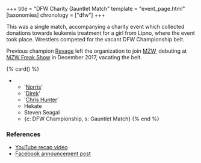 +++
title = "DFW Charity Gauntlet Match"
template = "event_page.html"
[taxonomies]
chronology = ["dfw"]
+++

This was a single match, accompanying a charity event which collected donations towards leukemia treatment for a girl from Lipno, where the event took place. Wrestlers competed for the vacant DFW Championship belt.

Previous champion [Revage](@/w/rafael-kid.md) left the organization to join [MZW](@/o/mzw.md), debuting at [MZW Freak Show](@/e/mzw/2017-12-02-mzw-freak-show.md) in December 2017, vacating the belt.

{% card() %}
- - '[Norris](@/w/isnorr.md)'
  - '[Direk](@/w/direk.md)'
  - '[Chris Hunter](@/w/chris-hunter.md)'
  - Hekate
  - Steven Seagal
  - {c: DFW Championship, s: Gauntlet Match}
{% end %}

### References

* [YouTube recap video](https://www.youtube.com/watch?v=74RJKYPaw4E)
* [Facebook announcement post](https://www.facebook.com/DreamFactoryWrestling/posts/pfbid02iZGWuXcBpWxtAeMY9ZwazqTC8PrG2EwRDtMKydtwzPMU8LUnHmj2hfXqaLBWhixwl)
